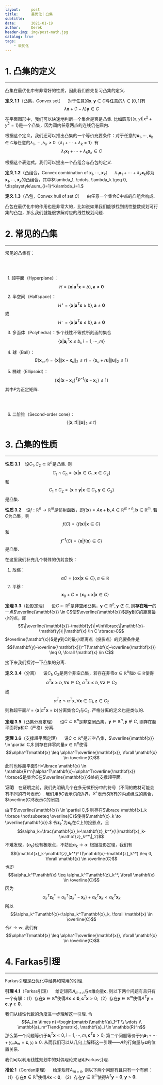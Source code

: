 ```yaml
---
layout:     post
title:      最优化｜凸集
subtitle:   
date:       2021-01-19
author:     Derek
header-img: img/post-math.jpg
catalog: true
tags:
    - 最优化
---
```


# 1. 凸集的定义
***

凸集在最优化中有非常好的性质，因此我们首先复习凸集的定义.

<b>定义 1.1</b>（凸集，Convex set）&nbsp;&nbsp;&nbsp; 对于任意的$\mathbf{x}, \mathbf{y} \in C$与任意的$\lambda \in [0, 1]$有$$\lambda \mathbf{x}+(1-\lambda)\mathbf{y} \in C$$

在平面图形中，我们可以快速地判断一个集合是否是凸集. 比如圆形$\lbrace (x, y)|x^2+y^2=1 \rbrace$是一个凸集，因为圆内任意两点的连线仍在圆内.

根据这个定义，我们还可以推出凸集的一个等价充要条件：对于任意的$\mathbf{x}_1, \cdots, \mathbf{x}_k \in C$与任意的$\lambda_1, \cdots, \lambda_k \geq 0$（$\lambda_1+\cdots+\lambda_k=1$）有$$\lambda_1\mathbf{x}_1+\cdots+\lambda_k\mathbf{x}_k \in C$$

根据这个表达式，我们可以提出一个凸组合与凸包的定义.

<body>

<p>

<b>定义 1.2</b>（凸组合，Convex combination of $\mathbf{x}_1, \cdots, \mathbf{x}_k$）&nbsp;&nbsp;&nbsp; $\lambda_1\mathbf{x}_1+\cdots+\lambda_k\mathbf{x}_k$称为$\mathbf{x}_1, \cdots, \mathbf{x}_k$的凸组合，其中$\lambda_1, \cdots, \lambda_k \geq 0, \displaystyle\sum_{i=1}^k\lambda_i=1.$

</p>

</body>

<b>定义 1.3</b>（凸包，Convex hull of set $C$）&nbsp;&nbsp;&nbsp; 由任意一个集合$C$中点的凸组合构成.

凸包在最优化中的作用也是非常大的，比如说如果我们能够找到线性整数规划可行集的凸包，那么我们就能很求解对应的线性规划问题.

# 2. 常见的凸集

***

<body>

<p>

常见的凸集有：

<br>

<br>

&nbsp;&nbsp;1. 超平面（Hyperplane）：$$H=\lbrace \mathbf{x}|\mathbf{a}^T\mathbf{x}=b \rbrace, \mathbf{a} \neq \mathbf{0}$$

&nbsp;&nbsp;2. 半空间（Halfspace）：$$H^+=\lbrace \mathbf{x}|\mathbf{a}^T\mathbf{x} \geq b \rbrace, \mathbf{a} \neq \mathbf{0}$$或$$H^-=\lbrace \mathbf{x}|\mathbf{a}^T\mathbf{x} \leq b \rbrace, \mathbf{a} \neq \mathbf{0}$$

&nbsp;&nbsp;3. 多面体（Polyhedra）：多个线性不等式所刻画的集合$$\lbrace \mathbf{x}|\mathbf{a}_i^T\mathbf{x} \leq b_i, i=1, \cdots, m \rbrace$$

&nbsp;&nbsp;4. 球（Ball）：$$B(\mathbf{x}_c, r)=\lbrace \mathbf{x}| \|\mathbf{x}-\mathbf{x}_c\|_2 \leq r \rbrace=\lbrace \mathbf{x}_c+r\mathbf{u}| \|\mathbf{u}\|_2 \leq 1 \rbrace$$

&nbsp;&nbsp;5. 椭球（Ellipsoid）：$$\lbrace \mathbf{x}|(\mathbf{x}-\mathbf{x}_c)^TP^{-1}(\mathbf{x}-\mathbf{x}_c) \leq 1 \rbrace$$其中$P$为正定矩阵.

<br>

<br>

&nbsp;&nbsp;6. 二阶锥（Second-order cone）：$$\lbrace (\mathbf{x}, t)|\|\mathbf{x}\|_2 \leq t \rbrace$$

</p>

</body>

# 3. 凸集的性质

***

<b>性质 3.1</b>&nbsp;&nbsp;&nbsp; 设$C_1, C_2 \subset \mathbb{R}^n$是凸集. 则$$C_1 \cap C_n=\lbrace \mathbf{x}|\mathbf{x} \in C_1, \mathbf{x} \in C_2 \rbrace$$和$$C_1 \pm C_2=\lbrace \mathbf{x} \pm \mathbf{y}|\mathbf{x} \in C_1, \mathbf{y} \in C_2 \rbrace$$是凸集.

<b>性质 3.2</b>&nbsp;&nbsp;&nbsp; 设$f: \mathbb{R}^n \to \mathbb{R}^m$是仿射函数，即$f(\mathbf{x})=A\mathbf{x}+\mathbf{b}, A \in \mathbb{R}^{m \times n}, \mathbf{b} \in \mathbb{R}^m.$ 若$C$为凸集，则$$f(C)=\lbrace f(\mathbf{x})|\mathbf{x} \in C \rbrace$$和$$f^{-1}(C)=\lbrace \mathbf{x}|f(\mathbf{x}) \in C \rbrace$$是凸集.

在这里我们补充几个特殊的仿射变换：

1. 放缩：$$\alpha C=\lbrace \alpha\mathbf{x}|\mathbf{x} \in C \rbrace, \alpha \in \mathbb{R}$$
2. 平移：$$\mathbf{x}_0+C=\lbrace\mathbf{x}_0+\mathbf{x}|\mathbf{x} \in C\rbrace$$

<body>

<p>

<b>定理 3.3</b>（投影定理）&nbsp;&nbsp;&nbsp; 设$C \subset \mathbb{R}^n$是非空闭凸集，$\mathbf{y} \in \mathbb{R}^n, \mathbf{y} \notin C,$ 则<b>存在唯一</b>的一点$\overline{\mathbf{x}} \in C$使$\overline{\mathbf{x}}$是$\mathbf{y}$到$C$的距离最小的点，即$$\|\overline{\mathbf{x}}-\mathbf{y}\|=\inf\lbrace\|\mathbf{x}-\mathbf{y}\||\mathbf{x} \in C \rbrace>0$$$\overline{\mathbf{x}}$是$\mathbf{y}$到$C$的最小距离点（投影点）的充要条件是$$(\mathbf{y}-\overline{\mathbf{x}})^T(\mathbf{x}-\overline{\mathbf{x}}) \leq 0, \forall \mathbf{x} \in C$$

</p>

</body>

接下来我们探讨一下凸集的分离.

<b>定义 3.4</b>（分离）&nbsp;&nbsp;&nbsp; 设$C_1, C_2$是两个非空凸集，若存在非零$\alpha \in \mathbb{R}^n$和$b \in \mathbb{R}$使得$$\alpha^T\mathbf{x} \geq b, \forall \mathbf{x} \in C_1, \alpha^T\mathbf{z} \leq b, \forall \mathbf{z} \in C_2$$或$$\alpha^T\mathbf{z} \leq \alpha^T\mathbf{x}, \forall \mathbf{x} \in C_1, \mathbf{z} \in C_2$$则称超平面$H=\lbrace \mathbf{x}|\alpha^T\mathbf{x}=b \rbrace$分离集合$C_1$与$C_2.$ 严格分离的定义也是类似的.

<b>定理 3.5</b>（凸集分离定理）&nbsp;&nbsp;&nbsp; 设$C \subset \mathbb{R}^n$是非空闭凸集，$\mathbf{y}\in\mathbb{R}^n, \mathbf{y}\notin C,$ 则存在超平面将$\mathbf{y}$和$C$（严格）分离.

<b>定理 3.6</b>（支撑超平面定理）&nbsp;&nbsp;&nbsp; 设$C \subset \mathbb{R}^n$是非空凸集，$\overline{\mathbf{x}} \in \partial C,$ 则存在非零向量$\alpha \in \mathbb{R}^n$使得$$\alpha^T\mathbf{x} \leq \alpha^T\overline{\mathbf{x}}, \forall \mathbf{x} \in \overline{C}$$此时也称超平面$H=\lbrace \mathbf{x} \in \mathbb{R}^n|\alpha^T\mathbf{x}=\alpha^T\overline{\mathbf{x}} \rbrace$是集合$C$在$\overline{\mathbf{x}}$处的支撑超平面.

<b>证明</b>&nbsp;&nbsp;&nbsp; 在证明之前，我们先明确几个在多元微积分中的符号（不同的教材可能会有不同的符号表示）. 我们用$\partial C$表示$C$的边界，$S^\circ$表示$S$所有的内点组成的集合，$\overline{C}$表示$C$的闭包.

<body>

<p>

由于$\overline{\mathbf{x}} \in \partial C,$ 则存在$\lbrace \mathbf{x}_k \rbrace \not\subseteq \overline{C}$使得$\mathbf{x}_k \to \overline{\mathbf{x}}.$ 令$\mathbf{z}_k^*$为$\mathbf{x}_k$在$C$上的投影点，且$$\alpha_k=\frac{\mathbf{x}_k-\mathbf{z}_k^*}{\|\mathbf{x}_k-\mathbf{z}_k^*\|_2}$$不难发现，$\lbrace \alpha_k \rbrace$也有极限点，不妨设$\alpha_k \to \alpha.$ 根据投影定理，我们有$$(\mathbf{x}_k-\mathbf{z}_k^*)^T(\mathbf{x}-\mathbf{z}_k^*) \leq 0, \forall \mathbf{x} \in \overline{C}$$也即$$\alpha_k^T\mathbf{x} \leq \alpha_k^T\mathbf{z}_k^*, \forall \mathbf{x} \in \overline{C}$$因为$$\alpha_k^T\mathbf{z}_k^*=\alpha_k^T(\mathbf{z}_k^*-\mathbf{x}_k)+\alpha_k^T\mathbf{x}_k<\alpha_k^T\mathbf{x}_k$$所以$$\alpha_k^T\mathbf{x}<\alpha_k^T\mathbf{x}_k, \forall \mathbf{x} \in \overline{C}$$令$k \to \infty,$ 我们有$$\alpha^T\mathbf{x} \leq \alpha^T\overline{\mathbf{x}}, \forall \mathbf{x} \in \overline{C}$$

</p>

</body>

# 4. Farkas引理

***

Farkas引理是凸优化中经典和常用的引理.

<b>引理 4.1</b>（Farkas引理）&nbsp;&nbsp;&nbsp; 给定矩阵$A_{m \times n}$与$n$维向量$\mathbf{c},$ 则以下两个问题有且只有一个有解：（1）存在$\mathbf{x} \in \mathbb{R}^n$使得$A\mathbf{x} \leq \mathbf{0}, \mathbf{c}^T\mathbf{x}>0$;（2）存在$\mathbf{y} \in \mathbb{R}^m$使得$A^T\mathbf{y}=\mathbf{c}, \mathbf{y} \geq \mathbf{0}.$

<body>

<p>

我们从线性代数的角度进一步理解这一引理. 令$$A_{m \times n}=\begin{pmatrix}\mathbf{a}_1^T \\ \vdots \\ \mathbf{a}_m^T\end{pmatrix}, \mathbf{a}_i \in \mathbb{R}^n$$ 那么第一个问题等价于$\mathbf{a}_i^T\mathbf{x}<0, i=1, \cdots, m, \mathbf{c}^T\mathbf{x}>0$; 第二个问题等价于$y_1\mathbf{a}_1+\cdots+y_m\mathbf{a}_m=\mathbf{c}, y_i\geq0.$ 从而我们可以从几何上解释这一引理——$A$的行向量与$\mathbf{c}$的位置关系.

</p>

</body>

我们可以利用线性规划中的对偶理论来证明Farkas引理.

<b>推论 1</b>（Gordan定理）&nbsp;&nbsp;&nbsp; 给定矩阵$A_{m \times n},$ 则以下两个问题有且只有一个有解：（1）存在$\mathbf{x} \in \mathbb{R}^n$使得$A\mathbf{x}<\mathbf{0}$; （2）存在$\mathbf{y} \in \mathbb{R}^m$使得$A^T\mathbf{y}=\mathbf{0}, \mathbf{y}>\mathbf{0}.$

